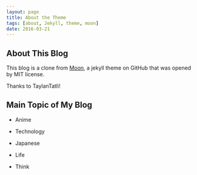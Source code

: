 ```yaml
---
layout: page
title: About the Theme
tags: [about, Jekyll, theme, moon]
date: 2016-03-21
---
```


## About This Blog

This blog is a clone from [Moon](https://github.com/TaylanTatli/Moon), a jekyll theme on GitHub that was opened by MIT license.

Thanks to TaylanTatli!

## Main Topic of My Blog

+ Anime

+ Technology

+ Japanese

+ Life

+ Think
